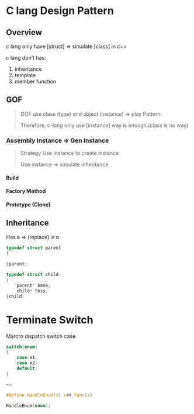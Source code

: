 # C lang Design Pattern

## Overview

c lang only have [struct] => simulate [class] in c++

c lang don’t has:

1. inheritance
2. template <T>
3. member function

## GOF

> GOF use class (type) and object (instance) => play Pattern
>
> Therefore, c-lang only use [instance] way is enough.(class is no way)

### Assembly Instance => Gen Instance

>  Strategy Use Instance to create instance
>
>  Use instance => simulate inheritance

#### Build

#### Factory Method

#### Prototype (Clone)

## Inheritance

Has a => (replace) is a

```c
typedef struct parent
{
    
}parent;

typedef struct child
{
    parent* base;
    child* this;
}child;


```

# Terminate Switch
Marcro dispatch switch case

```c
switch(enum)
{
    case e1:
    case e2:
    default:
}

=>

#define HandleEnum(x) x##_Func(x)

HandleEnum(enum);

```
